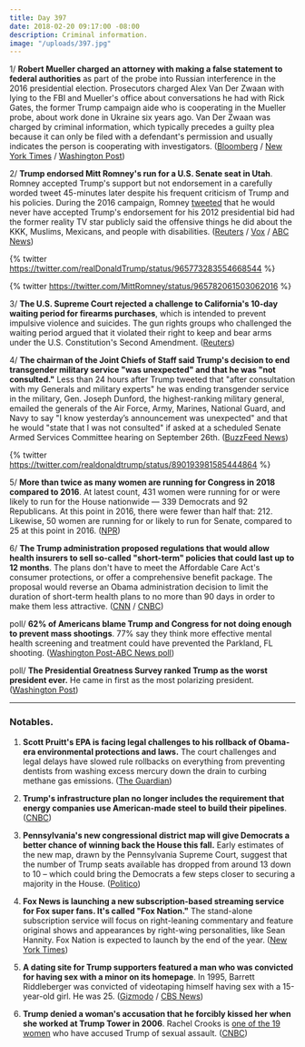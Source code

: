 ```yaml
---
title: Day 397
date: 2018-02-20 09:17:00 -08:00
description: Criminal information.
image: "/uploads/397.jpg"
---
```


1/ **Robert Mueller charged an attorney with making a false statement to federal authorities** as part of the probe into Russian interference in the 2016 presidential election. Prosecutors charged Alex Van Der Zwaan with lying to the FBI and Mueller's office about conversations he had with Rick Gates, the former Trump campaign aide who is cooperating in the Mueller probe, about work done in Ukraine six years ago.  Van Der Zwaan was charged by criminal information, which typically precedes a guilty plea because it can only be filed with a defendant's permission and usually indicates the person is cooperating with investigators. ([Bloomberg](https://www.bloomberg.com/news/articles/2018-02-20/trump-defiant-despite-mueller-s-warning-shot-on-russia-meddling) / [New York Times](https://www.nytimes.com/2018/02/20/us/politics/alex-van-der-zwaan-gates-russia-mueller.html) / [Washington Post](https://www.washingtonpost.com/local/public-safety/mueller-probe-london-based-son-of-russian-businessman-to-plead-guilty-to-false-statements/2018/02/20/142f4d2e-164b-11e8-b681-2d4d462a1921_story.html))

2/ **Trump endorsed Mitt Romney's run for a U.S. Senate seat in Utah**. Romney accepted Trump's support but not endorsement in a carefully worded tweet 45-minutes later despite his frequent criticism of Trump and his policies. During the 2016 campaign, Romney [tweeted](https://twitter.com/MittRomney/status/705471184935190532) that he would never have accepted Trump's endorsement for his 2012 presidential bid had the former reality TV star publicly said the offensive things he did about the KKK, Muslims, Mexicans, and people with disabilities. ([Reuters](https://www.reuters.com/article/us-trump-romney/trump-endorses-romney-in-run-for-u-s-senate-seat-in-utah-idUSKCN1G406B) / [Vox](https://www.vox.com/policy-and-politics/2018/2/20/17031658/mitt-romney-trump-endorsement) / [ABC News](http://abcnews.go.com/Politics/trump-voices-support-mitt-romney-campaign-senate/story?id=53208232))

{% twitter https://twitter.com/realDonaldTrump/status/965773283554668544 %}

{% twitter https://twitter.com/MittRomney/status/965782061503062016 %}

3/ **The U.S. Supreme Court rejected a challenge to California's 10-day waiting period for firearms purchases**, which is intended to prevent impulsive violence and suicides. The gun rights groups who challenged the waiting period argued that it violated their right to keep and bear arms under the U.S. Constitution's Second Amendment. ([Reuters](https://www.reuters.com/article/us-usa-court-guns/top-court-snubs-challenge-to-california-gun-waiting-period-idUSKCN1G4200))

4/ **The chairman of the Joint Chiefs of Staff said Trump's decision to end transgender military service "was unexpected" and that he was "not consulted."** Less than 24 hours after Trump tweeted that "after consultation with my Generals and military experts" he was ending transgender service in the military, Gen. Joseph Dunford, the highest-ranking military general, emailed the generals of the Air Force, Army, Marines, National Guard, and Navy to say "I know yesterday’s announcement was unexpected" and that he would "state that I was not consulted" if asked at a scheduled Senate Armed Services Committee hearing on September 26th. ([BuzzFeed News](https://www.buzzfeed.com/dominicholden/joint-chiefs-transgender))

{% twitter https://twitter.com/realdonaldtrump/status/890193981585444864 %}

5/ **More than twice as many women are running for Congress in 2018 compared to 2016**. At latest count, 431 women were running for or were likely to run for the House nationwide — 339 Democrats and 92 Republicans. At this point in 2016, there were fewer than half that: 212. Likewise, 50 women are running for or likely to run for Senate, compared to 25 at this point in 2016. ([NPR](https://www.npr.org/2018/02/20/585542531/more-than-twice-as-many-women-are-running-for-congress-in-2018-compared-to-2016))

6/ **The Trump administration proposed regulations that would allow health insurers to sell so-called "short-term" policies that could last up to 12 months**. The plans don't have to meet the Affordable Care Act's consumer protections, or offer a comprehensive benefit package. The proposal would reverse an Obama administration decision to limit the duration of short-term health plans to no more than 90 days in order to make them less attractive. ([CNN](http://money.cnn.com/2018/02/20/news/economy/trump-obamacare-short-term-health-insurance/index.html) / [CNBC](https://www.cnbc.com/2018/02/20/trumps-health-care-plan-less-comprehensive-health-coverage-at-a-lower-cost.html))

poll/ **62% of Americans blame Trump and Congress for not doing enough to prevent mass shootings**. 77% say they think more effective mental health screening and treatment could have prevented the Parkland, FL shooting. ([Washington Post-ABC News poll](https://www.washingtonpost.com/politics/most-americans-say-trump-congress-not-doing-enough-to-stop-mass-shootings-post-abc-poll-finds/2018/02/19/3d0005dc-15af-11e8-92c9-376b4fe57ff7_story.html?utm_term=.07c3d124fcdf))

poll/ **The Presidential Greatness Survey ranked Trump as the worst president ever.** He came in first as the most polarizing president. ([Washington Post](https://www.washingtonpost.com/news/the-fix/wp/2018/02/20/trump-promised-to-exhaust-people-with-his-wins-a-study-says-hes-already-won-worst-president-ever/))

---

### Notables.

1. **Scott Pruitt's EPA is facing legal challenges to his rollback of Obama-era environmental protections and laws.** The court challenges and legal delays have slowed rule rollbacks on everything from preventing dentists from washing excess mercury down the drain to curbing methane gas emissions. ([The Guardian](https://www.theguardian.com/environment/2018/feb/20/donald-trump-epa-environmental-rollbacks-court-challenges))

2. **Trump's infrastructure plan no longer includes the requirement that energy companies use American-made steel to build their pipelines**. ([CNBC](https://www.cnbc.com/2018/02/20/trump-radio-silent-on-his-vow-to-force-pipelines-to-buy-us-steel.html))

3. **Pennsylvania's new congressional district map will give Democrats a better chance of winning back the House this fall.** Early estimates of the new map, drawn by the Pennsylvania Supreme Court, suggest that the number of Trump seats available has dropped from around 13 down to 10 – which could bring the Democrats a few steps closer to securing a majority in the House. ([Politico](https://www.politico.com/story/2018/02/19/pennsylvania-redistrict-democrats-midterms-354432))

4. **Fox News is launching a new subscription-based streaming service for Fox super fans. It's called "Fox Nation."** The stand-alone subscription service will focus on right-leaning commentary and feature original shows and appearances by right-wing personalities, like Sean Hannity. Fox Nation is expected to launch by the end of the year. ([New York Times](https://www.nytimes.com/2018/02/19/business/media/fox-news-streaming.html))

5. **A dating site for Trump supporters featured a man who was convicted for having sex with a minor on its homepage**. In 1995, Barrett Riddleberger was convicted of videotaping himself having sex with a 15-year-old girl. He was 25. ([Gizmodo](https://gizmodo.com/the-guy-in-that-trump-dating-site-ad-has-a-child-sex-co-1823155857) / [CBS News](https://www.cbsnews.com/news/man-featured-on-trump-dating-site-has-child-sex-conviction/))

6. **Trump denied a woman's accusation that he forcibly kissed her when she worked at Trump Tower in 2006**. Rachel Crooks is [one of the 19 women](https://www.washingtonpost.com/news/national/wp/2018/02/19/feature/trump-accuser-keeps-telling-her-story-hoping-someone-will-finally-listen/) who have accused Trump of sexual assault. ([CNBC](https://www.cnbc.com/2018/02/20/trump-denies-kissing-sexual-misconduct-accuser-rachel-crooks.html))

